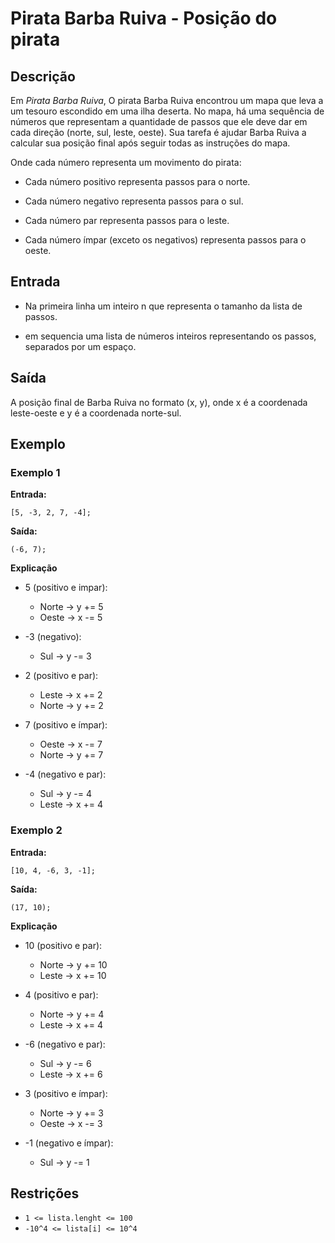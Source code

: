 # Pirata Barba Ruiva - Posição do pirata

## Descrição

Em *Pirata Barba Ruiva*, O pirata Barba Ruiva encontrou um mapa que leva a um tesouro escondido em uma ilha deserta. No mapa, há uma sequência de números que representam a quantidade de passos que ele deve dar em cada direção (norte, sul, leste, oeste). Sua tarefa é ajudar Barba Ruiva a calcular sua posição final após seguir todas as instruções do mapa.

Onde cada número representa um movimento do pirata:

- Cada número positivo representa passos para o norte.

- Cada número negativo representa passos para o sul.

- Cada número par representa passos para o leste.

- Cada número ímpar (exceto os negativos) representa passos para o oeste.

## Entrada

- Na primeira linha um inteiro n que representa o tamanho da lista de passos.

- em sequencia uma lista de números inteiros representando os passos, separados por um espaço.

## Saída

A posição final de Barba Ruiva no formato (x, y), onde x é a coordenada leste-oeste e y é a coordenada norte-sul.

## Exemplo

### Exemplo 1

**Entrada:**  
```
[5, -3, 2, 7, -4];  
```
**Saída:**  
```
(-6, 7);  
```

**Explicação**

+ 5 (positivo e impar): 
    - Norte → y += 5
    - Oeste → x -= 5

+ -3 (negativo): 
    - Sul → y -= 3

+ 2 (positivo e par): 
    - Leste → x += 2
    - Norte → y += 2

+ 7 (positivo e ímpar): 
    - Oeste → x -= 7
    - Norte → y += 7

+ -4 (negativo e par): 
    - Sul → y -= 4
    - Leste → x += 4


### Exemplo 2

**Entrada:**  
```
[10, 4, -6, 3, -1];  
```
**Saída:**  
```
(17, 10);  
```

**Explicação**

+ 10 (positivo e par):
    - Norte → y += 10
    - Leste → x += 10

+ 4 (positivo e par):
    - Norte → y += 4
    - Leste → x += 4

+ -6 (negativo e par):
    - Sul → y -= 6
    - Leste → x += 6

+ 3 (positivo e ímpar):
    - Norte → y += 3
    - Oeste → x -= 3

+ -1 (negativo e ímpar):
    - Sul → y -= 1

## Restrições

- `1 <= lista.lenght <= 100`
- `-10^4 <= lista[i] <= 10^4`

